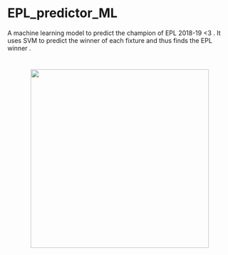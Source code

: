 
# EPL_predictor_ML
A machine learning model to predict the champion of EPL 2018-19  &lt;3 . It uses SVM to predict the winner of each fixture and thus
finds the EPL winner . 

<h1 align="center">
	<img width="400" src="https://upload.wikimedia.org/wikipedia/en/thumb/f/f2/Premier_League_Logo.svg/1200px-Premier_League_Logo.svg.png">
	<br>
	<br>
</h1>


